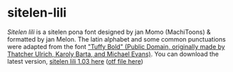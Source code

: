 # sitelen-lili
_Sitelen lili_ is a sitelen pona font designed by jan Momo (MachiToons) &amp; formatted by jan Melon. The latin alphabet and some common punctuations were adapted from the font ["Tuffy Bold" (Public Domain, originally made by Thatcher Ulrich, Karoly Barta, and Michael Evans)](http://www.publicdomainfiles.com/show_file.php?id=13486239291657). You can download the latest version, [sitelen lili 1.03 here](https://github.com/janMelon/sitelen-lili/blob/main/font-files/sitelen-lili-1.03.ttf) ([otf file here](https://github.com/janMelon/sitelen-lili/blob/main/font-files/sitelen-lili-1.03.otf))
